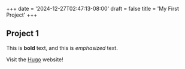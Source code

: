 +++
date = '2024-12-27T02:47:13-08:00'
draft = false
title = 'My First Project'
+++

## Project 1

This is **bold** text, and this is _emphasized_ text.

Visit the [Hugo](https://gohugo.io) website!
